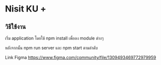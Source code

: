 # Nisit KU +
## วิธีใช้งาน
เริ่ม application โดยใช้ npm install เพื่อลง module ต่างๆ

หลังจากนั้น npm run server และ npm start ตามลำดับ

Link Figma https://www.figma.com/community/file/1309493469772979959
